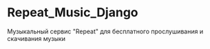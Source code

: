 # Repeat_Music_Django
Музыкальный сервис "Repeat" для бесплатного прослушивания  и скачивания музыки 

